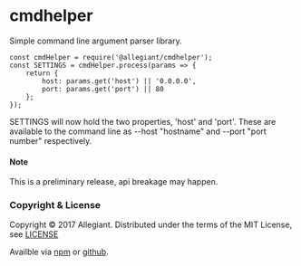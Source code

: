 # cmdhelper

Simple command line argument parser library.

	const cmdHelper = require('@allegiant/cmdhelper');
	const SETTINGS = cmdHelper.process(params => {
	    return {
	        host: params.get('host') || '0.0.0.0',
	        port: params.get('port') || 80
	    };
	});

SETTINGS will now hold the two properties, 'host' and 'port'. These are available to the command line as --host "hostname" and --port "port number" respectively.


#### Note
This is a preliminary release, api breakage may happen.


### Copyright & License

Copyright &copy; 2017 Allegiant. Distributed under the terms of the MIT License, see [LICENSE](https://github.com/allegiant-js/cmdhelper/blob/master/LICENSE)

Availble via [npm](https://www.npmjs.com/org/allegiant/cmdhelper) or [github](https://github.com/orgs/allegiant-js/cmdhelper).